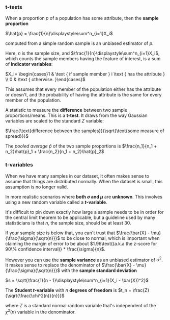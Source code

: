 ### t-tests
When a proportion $p$ of a population has some attribute, then the **sample proportion**

$\hat{p} = \frac{1}{n}\displaystyle\sum^n_{i=1}X_i$

computed from a simple random sample is an unbiased estimator of $p$.

Here, $n$ is the sample size, and $\frac{1}{n}\displaystyle\sum^n_{i=1}X_i$, which counts the sample members having the feature of interest, is a sum of **indicator variables**:

$X_i= \begin{cases}1 & \text { if sample member } i \text { has the attribute } \\ 0 & \text { otherwise. }\end{cases}$

This assumes that every member of the population either has the attribute or doesn't, and the probability of having the attribute is the same for every member of the population.

A statistic to measure the **difference** between two sample proportions/means. This is a **t-test**. It draws from the way Gaussian variables are scaled to the standard $Z$ variable:

$\frac{\text{difference between the samples}}{\sqrt{\text{some measure of spread}}}$

The _pooled average_ $\hat{p}$ of the two sample proportions is $\frac{n_1}{n_1 + n_2}\hat{p}_1 + \frac{n_2}{n_1 + n_2}\hat{p}_2$

### t-variables
When we have many samples in our dataset, it often makes sense to assume that things are distributed normally. When the dataset is small, this assumption is no longer valid. 

In more realistic scenarios where **both $\sigma$ and $\mu$** are **unknown**. This involves using a new random variable called a **$t$-variable**.

It's difficult to pin down exactly how large a sample needs to be in order for the central limit theorem to be applicable, but a guideline used by many statisticians is that $n$, the sample size, should be at least $30$.

If your sample size is below that, you can't trust that $\frac{\bar{X} - \mu}{\frac{\sigma}{\sqrt{n}}}$ to be close to normal, which is important when claiming the margin of error to be about $1.96\text{(a.k.a the z-score for 90\% confidence interval)} * \frac{\sigma}{n}$.

However you can use the **sample variance** as an unbiased estimator of $\sigma^2$. It makes sense to replace the denominator of $\frac{\bar{X} - \mu}{\frac{\sigma}{\sqrt{n}}}$ with the **sample standard deviation**

$s = \sqrt{\frac{1}{n - 1}\displaystyle\sum^n_{i=1}(X_i - \bar{X})^2}$

The **Student $t$-variable** with $n$ **degrees of freedom** is $t_n = \frac{Z}{\sqrt{\frac{\chi^2(n)}{n}}}$

where $Z$ is a standard normal random variable that's independent of the $\chi^2(n)$ variable in the denominator.